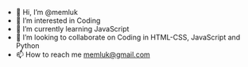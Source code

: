 - 👋 Hi, I’m @memluk
- 👀 I’m interested in Coding
- 🌱 I’m currently learning JavaScript
- 💞️ I’m looking to collaborate on Coding in HTML-CSS, JavaScript and Python
- 📫 How to reach me memluk@gmail.com

<!---
memluk/memluk is a ✨ special ✨ repository because its `README.md` (this file) appears on your GitHub profile.
You can click the Preview link to take a look at your changes.
--->

